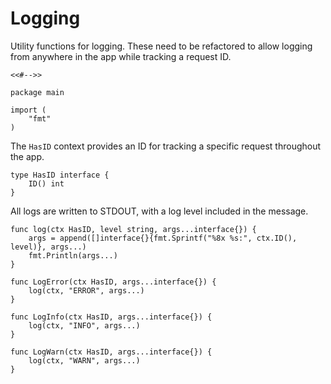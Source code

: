 # Logging

Utility functions for logging. These need to be refactored to allow logging
from anywhere in the app while tracking a request ID.

	<<#-->>

	package main

	import (
		"fmt"
	)

The `HasID` context provides an ID for tracking a specific request throughout
the app.

	type HasID interface {
		ID() int
	}

All logs are written to STDOUT, with a log level included in the message.

	func log(ctx HasID, level string, args...interface{}) {
		args = append([]interface{}{fmt.Sprintf("%8x %s:", ctx.ID(), level)}, args...)
		fmt.Println(args...)
	}

	func LogError(ctx HasID, args...interface{}) {
		log(ctx, "ERROR", args...)
	}

	func LogInfo(ctx HasID, args...interface{}) {
		log(ctx, "INFO", args...)
	}

	func LogWarn(ctx HasID, args...interface{}) {
		log(ctx, "WARN", args...)
	}
